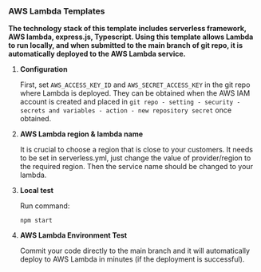 ### AWS Lambda Templates

**The technology stack of this template includes serverless framework, AWS lambda, express.js, Typescript. Using this template allows Lambda to run locally, and when submitted to the main branch of git repo, it is automatically deployed to the AWS Lambda service.**

1. **Configuration**

   First, set `AWS_ACCESS_KEY_ID` and `AWS_SECRET_ACCESS_KEY` in the git repo where Lambda is deployed. They can be obtained when the AWS IAM account is created and placed in `git repo - setting - security - secrets and variables - action - new repository secret` once obtained.

2. **AWS Lambda region & lambda name**

   It is crucial to choose a region that is close to your customers. It needs to be set in serverless.yml, just change the value of provider/region to the required region.
   Then the service name should be changed to your lambda.

3. **Local test**

   Run command:

   ```
   npm start
   ```

4. **AWS Lambda Environment Test**

   Commit your code directly to the main branch and it will automatically deploy to AWS Lambda in minutes (if the deployment is successful).
